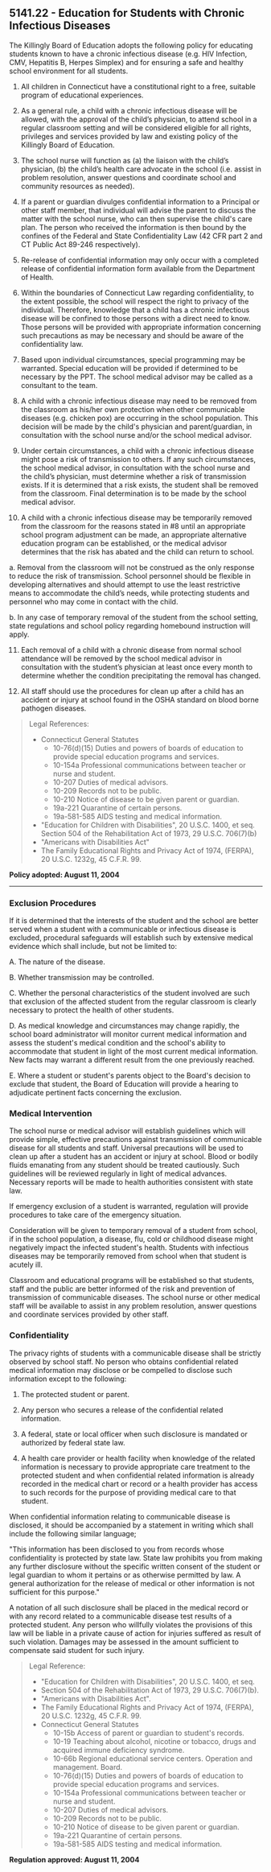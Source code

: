 ## 5141.22 - Education for Students with Chronic Infectious Diseases

The Killingly Board of Education adopts the following policy for educating students known to have a chronic infectious disease (e.g. HIV Infection, CMV, Hepatitis B, Herpes Simplex) and for ensuring a safe and healthy school environment for all students.

1.  All children in Connecticut have a constitutional right to a free, suitable program of educational experiences.

2.  As a general rule, a child with a chronic infectious disease will be allowed, with the approval of the child’s physician, to attend school in a regular classroom setting and will be considered eligible for all rights, privileges and services provided by law and existing policy of the Killingly Board of Education.

3.  The school nurse will function as (a) the liaison with the child’s physician, (b) the child’s health care advocate in the school (i.e. assist in problem resolution, answer questions and coordinate school and community resources as needed).

4.  If a parent or guardian divulges confidential information to a Principal or other staff member, that individual will advise the parent to discuss the matter with the school nurse, who can then supervise the child's care plan. The person who received the information is then bound by the confines of the Federal and State Confidentiality Law (42 CFR part 2 and CT Public Act 89-246 respectively).

5.  Re-release of confidential information may only occur with a completed release of confidential information form available from the Department of Health.

6.  Within the boundaries of Connecticut Law regarding confidentiality, to the extent possible, the school will respect the right to privacy of the individual. Therefore, knowledge that a child has a chronic infectious disease will be confined to those persons with a direct need to know. Those persons will be provided with appropriate information concerning such precautions as may be necessary and should be aware of the confidentiality law.

7.  Based upon individual circumstances, special programming may be warranted. Special education will be provided if determined to be necessary by the PPT. The school medical advisor may be called as a consultant to the team.

8.  A child with a chronic infectious disease may need to be removed from the classroom as his/her own protection when other communicable diseases (e.g. chicken pox) are occurring in the school population. This decision will be made by the child's physician and parent/guardian, in consultation with the school nurse and/or the school medical advisor.

9.  Under certain circumstances, a child with a chronic infectious disease might pose a risk of transmission to others. If any such circumstances, the school medical advisor, in consultation with the school nurse and the child’s physician, must determine whether a risk of transmission exists. If it is determined that a risk exists, the student shall be removed from the classroom. Final determination is to be made by the school medical advisor.

10.  A child with a chronic infectious disease may be temporarily removed from the classroom for the reasons stated in #8 until an appropriate school program adjustment can be made, an appropriate alternative education program can be established, or the medical advisor determines that the risk has abated and the child can return to school.

  a.  Removal from the classroom will not be construed as the only response to reduce the risk of transmission. School personnel should be flexible in developing alternatives and should attempt to use the least restrictive means to accommodate the child’s needs, while protecting students and personnel who may come in contact with the child.

  b.  In any case of temporary removal of the student from the school setting, state regulations and school policy regarding homebound instruction will apply.

11.  Each removal of a child with a chronic disease from normal school attendance will be removed by the school medical advisor in consultation with the student’s physician at least once every month to determine whether the condition precipitating the removal has changed.

12.  All staff should use the procedures for clean up after a child has an accident or injury at school found in the OSHA standard on blood borne pathogen diseases.

> Legal References: 
> 
> * Connecticut General Statutes
>   * 10-76(d)(15) Duties and powers of boards of education to provide special education programs and services.
>   * 10-154a Professional communications between teacher or nurse and student.
>   * 10-207 Duties of medical advisors.
>   * 10-209 Records not to be public.
>   * 10-210 Notice of disease to be given parent or guardian.
>   * 19a-221 Quarantine of certain persons.
>   * 19a-581-585 AIDS testing and medical information.
> * "Education for Children with Disabilities", 20 U.S.C. 1400, et seq. Section 504 of the Rehabilitation Act of 1973, 29 U.S.C. 706(7)(b)
> * "Americans with Disabilities Act" 
> * The Family Educational Rights and Privacy Act of 1974, (FERPA), 20 U.S.C. 1232g, 45 C.F.R. 99.

**Policy adopted:   August 11, 2004**

---

### Exclusion Procedures

If it is determined that the interests of the student and the school are better served when a student with a communicable or infectious disease is excluded, procedural safeguards will establish such by extensive medical evidence which shall include, but not be limited to:

A.  The nature of the disease.

B.  Whether transmission may be controlled.

C.  Whether the personal characteristics of the student involved are such that exclusion of the affected student from the regular classroom is clearly necessary to protect the health of other students.

D.  As medical knowledge and circumstances may change rapidly, the school board administrator will monitor current medical information and assess the student's medical condition and the school's ability to accommodate that student in light of the most current medical information. New facts may warrant a different result from the one previously reached.

E.  Where a student or student's parents object to the Board's decision to exclude that student, the Board of Education will provide a hearing to adjudicate pertinent facts concerning the exclusion.

### Medical Intervention

The school nurse or medical advisor will establish guidelines which will provide simple, effective precautions against transmission of communicable disease for all students and staff. Universal precautions will be used to clean up after a student has an accident or injury at school. Blood or bodily fluids emanating from any student should be treated cautiously. Such guidelines will be reviewed regularly in light of medical advances. Necessary reports will be made to health authorities consistent with state law.

If emergency exclusion of a student is warranted, regulation will provide procedures to take care of the emergency situation.

Consideration will be given to temporary removal of a student from school, if in the school population, a disease, flu, cold or childhood disease might negatively impact the infected student's health. Students with infectious diseases may be temporarily removed from school when that student is acutely ill.

Classroom and educational programs will be established so that students, staff and the public are better informed of the risk and prevention of transmission of communicable diseases. The school nurse or other medical staff will be available to assist in any problem resolution, answer questions and coordinate services provided by other staff.

### Confidentiality

The privacy rights of students with a communicable disease shall be strictly observed by school staff. No person who obtains confidential related medical information may disclose or be compelled to disclose such information except to the following:

1.  The protected student or parent.

2.  Any person who secures a release of the confidential related information.

3.  A federal, state or local officer when such disclosure is mandated or authorized by federal state law.

4.  A health care provider or health facility when knowledge of the related information is necessary to provide appropriate care treatment to the protected student and when confidential related information is already recorded in the medical chart or record or a health provider has access to such records for the purpose of providing medical care to that student.

When confidential information relating to communicable disease is disclosed, it should be accompanied by a statement in writing which shall include the following similar language;

"This information has been disclosed to you from records whose confidentiality is protected by state law. State law prohibits you from making any further disclosure without the specific written consent of the student or legal guardian to whom it pertains or as otherwise permitted by law. A general authorization for the release of medical or other information is not sufficient for this purpose."

A notation of all such disclosure shall be placed in the medical record or with any record related to a communicable disease test results of a protected student. Any person who willfully violates the provisions of this law will be liable in a private cause of action for injuries suffered as result of such violation. Damages may be assessed in the amount sufficient to compensate said student for such injury.

> Legal Reference:  
> 
> * "Education for Children with Disabilities", 20 U.S.C. 1400, et seq.
> * Section 504 of the Rehabilitation Act of 1973, 29 U.S.C. 706(7)(b).
> * "Americans with Disabilities Act".
> * The Family Educational Rights and Privacy Act of 1974, (FERPA), 20 U.S.C. 1232g, 45 C.F.R. 99.
> * Connecticut General Statutes
>   * 10-15b Access of parent or guardian to student's records.
>   * 10-19 Teaching about alcohol, nicotine or tobacco, drugs and acquired immune deficiency syndrome.
>   * 10-66b Regional educational service centers. Operation and management. Board.
>   * 10-76(d)(15) Duties and powers of boards of education to provide special education programs and services.
>   * 10-154a Professional communications between teacher or nurse and student.
>   * 10-207 Duties of medical advisors.
>   * 10-209 Records not to be public.
>   * 10-210 Notice of disease to be given parent or guardian.
>   * 19a-221 Quarantine of certain persons.
>   * 19a-581-585 AIDS testing and medical information.

**Regulation approved:   August 11, 2004**

